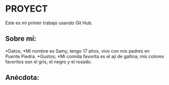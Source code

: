 # PROYECT
Este es mi primer trabajo usando Git Hub.
## Sobre mí:
  *Datos;
    *Mi nombre es Samy, tengo 17 años, vivo con mis padres en Puente Piedra.
  *Gustos;
    *Mi comida favorita es el ají de gallina; mis colores favoritos son el gris, el negro y el rosado.
## Anécdota:
  
